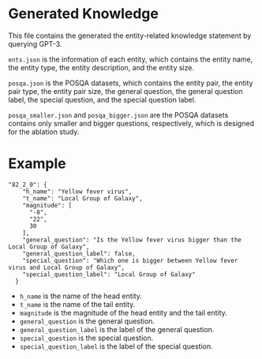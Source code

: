 # Generated Knowledge

This file contains the generated the entity-related knowledge statement by querying GPT-3. 

`ents.json` is the information of each entity, which contains the entity name, the entity type, the entity description, and the entity size.

`posqa.json` is the POSQA datasets, which contains the entity pair, the entity pair type, the entity pair size, the general question, the general question label, the special question, and the special question label.

`posqa_smaller.json` and `posqa_bigger.json` are the POSQA datasets contains only smaller and bigger questions, respectively, which is designed for the ablation study.

# Example
```
"82_2_0": {
    "h_name": "Yellow fever virus",
    "t_name": "Local Group of Galaxy",
    "magnitude": [
      "-8",
      "22",
      30
    ],
    "general_question": "Is the Yellow fever virus bigger than the Local Group of Galaxy",
    "general_question_label": false,
    "special_question": "Which one is bigger between Yellow fever virus and Local Group of Galaxy",
    "special_question_label": "Local Group of Galaxy"
  }
```

- `h_name` is the name of the head entity.
- `t_name` is the name of the tail entity.
- `magnitude` is the magnitude of the head entity and the tail entity.
- `general_question` is the general question.
- `general_question_label` is the label of the general question.
- `special_question` is the special question.
- `special_question_label` is the label of the special question.
